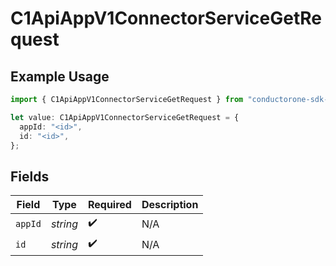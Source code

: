 # C1ApiAppV1ConnectorServiceGetRequest

## Example Usage

```typescript
import { C1ApiAppV1ConnectorServiceGetRequest } from "conductorone-sdk-typescript/sdk/models/operations";

let value: C1ApiAppV1ConnectorServiceGetRequest = {
  appId: "<id>",
  id: "<id>",
};
```

## Fields

| Field              | Type               | Required           | Description        |
| ------------------ | ------------------ | ------------------ | ------------------ |
| `appId`            | *string*           | :heavy_check_mark: | N/A                |
| `id`               | *string*           | :heavy_check_mark: | N/A                |